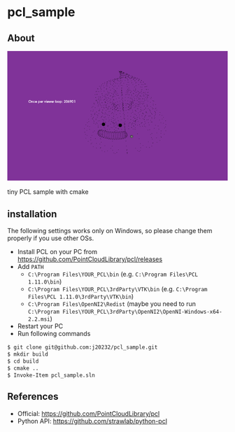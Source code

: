 # pcl_sample

## About
![demo](https://github.com/j20232/pcl_sample/blob/master/assets/demo.gif)

tiny PCL sample with cmake

## installation

The following settings works only on Windows, so please change them properly if you use other OSs.

- Install PCL on your PC from https://github.com/PointCloudLibrary/pcl/releases
- Add `PATH`
  - `C:\Program Files\YOUR_PCL\bin` (e.g. `C:\Program Files\PCL 1.11.0\bin`)
  - `C:\Program Files\YOUR_PCL\3rdParty\VTK\bin` (e.g. `C:\Program Files\PCL 1.11.0\3rdParty\VTK\bin`)
  - `C:\Program Files\OpenNI2\Redist` (maybe you need to run `C:\Program Files\YOUR_PCL\3rdParty\OpenNI2\OpenNI-Windows-x64-2.2.msi`)
- Restart your PC
- Run following commands

```
$ git clone git@github.com:j20232/pcl_sample.git
$ mkdir build
$ cd build
$ cmake ..
$ Invoke-Item pcl_sample.sln
```

## References

- Official: https://github.com/PointCloudLibrary/pcl
- Python API: https://github.com/strawlab/python-pcl
